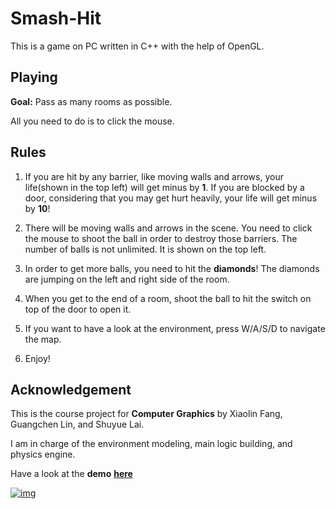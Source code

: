 # Smash-Hit

This is a game on PC written in C++ with the help of OpenGL.

## Playing
**Goal:** Pass as many rooms as possible.

All you need to do is to click the mouse.


## Rules
1. If you are hit by any barrier, like moving walls and arrows, your life(shown in the top left) will get minus by **1**. If you are blocked by a door, considering that you may get hurt heavily, your life will get minus by **10**!

2. There will be moving walls and arrows in the scene. You need to click the mouse to shoot the ball in order to destroy those barriers. The number of balls is not unlimited. It is shown on the top left.

3. In order to get more balls, you need to hit the **diamonds**! The diamonds are jumping on the left and right side of the room.

4. When you get to the end of a room, shoot the ball to hit the switch on top of the door to open it.

5. If you want to have a look at the environment, press W/A/S/D to navigate the map.

6. Enjoy!

## Acknowledgement
This is the course project for **Computer Graphics** by Xiaolin Fang, Guangchen Lin, and Shuyue Lai.

I am in charge of the environment modeling, main logic building, and physics engine.

Have a look at the **demo** <a href="https://www.youtube.com/watch?v=wOAc-zN6XpU">**here**


![img](https://github.com/fxlfang/Smash-Hit/blob/master/Smash_Hit.gif)
